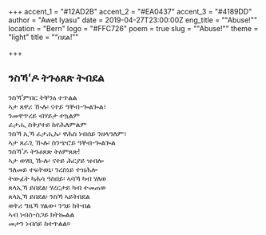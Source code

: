 +++
accent_1 = "#12AD2B"
accent_2 = "#EA0437"
accent_3 = "#4189DD"
author = "Awet Iyasu"
date = 2019-04-27T23:00:00Z
eng_title = "\"Abuse!\""
location = "Bern"
logo = "#FFC726"
poem = true
slug = "\"Abuse!\""
theme = "light"
title = "“በደል!”"

+++
## ንስኻ’ዶ ትጉዕጸጽ ትብደል  
ንስኻ’ምበር ትቐንዕ ተጥልል  
ኣታ ጸዋሪ ዂሉ፡ ናተይ ዓቐብ-ጐልጐል፣  
ንመዋጥረይ ብሃይታ ተኳልም  
ፈታሒ ስቅያተይ ከየሕለምልም  
ንስኻ ኢኻ ፈታሒኡ፡ ዋሕስ ነብሰይ ንዘላዓለም፣  
ኣታ ጸራጊ ዂሉ፡ ስንጭሮይ ዓቐብ-ጐልጐል  
ንስኻ’ዶ ትጉዕጸጽ ትዕምጸጽ!  
ኣታ ወሃቢ ዂሉ፡ ናተይ ሕርያይ ዝብሎ  
ዓለመይ ተፍትወኒ፡ ንረስነይ ተዝሕሎ  
ትውፊት ካሕሳ ዓስበይ፡ ኣባኻ ካብ ሃለወ  
ጸላኢኻ ይበደል፡ ሃረርታይ ካብ ተመጠወ  
ጸላኢኻ ይበደል፡ ንስኻ ኣይትበደል  
ወትሪ ግዜኻ ሃልው፡ ንዓይ ክትብል  
ኣብ ነብሰ-ስጋይ ክትኰልል  
መታን ነብሰይ ከተጥልል።